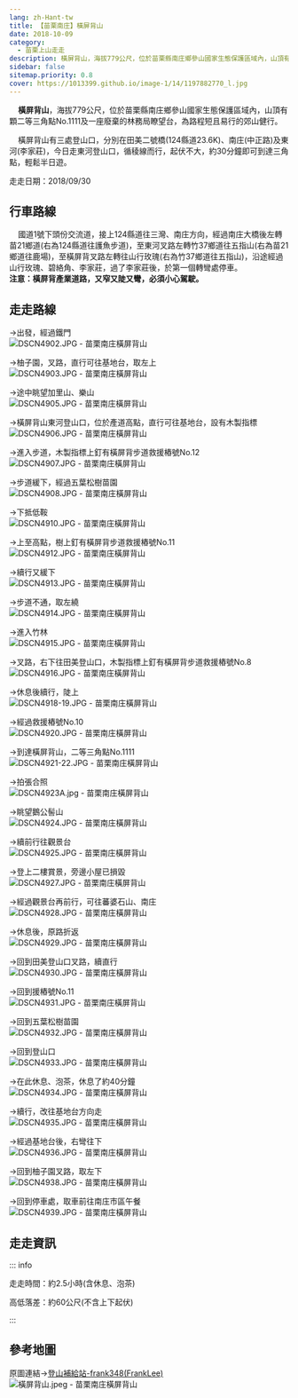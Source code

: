 ```yaml
---
lang: zh-Hant-tw
title: 【苗栗南庄】橫屏背山
date: 2018-10-09
category: 
  - 苗栗上山走走
description: 橫屏背山，海拔779公尺，位於苗栗縣南庄鄉參山國家生態保護區域內，山頂有顆二等三角點及一座廢棄的林務局瞭望台，為路程短且易行的郊山健行。橫屏背山有三處登山口，分別在田美二號橋、南庄(中正路)及東河(李家莊)，今日走東河登山口，循稜線而行，起伏不大，約30分鐘即可到達三角點，輕鬆半日遊。
sidebar: false
sitemap.priority: 0.8
cover: https://1013399.github.io/image-1/14/1197882770_l.jpg
---
```


    **橫屏背山**，海拔779公尺，位於苗栗縣南庄鄉參山國家生態保護區域內，山頂有顆二等三角點No.1111及一座廢棄的林務局瞭望台，為路程短且易行的郊山健行。  

    橫屏背山有三處登山口，分別在田美二號橋(124縣道23.6K)、南庄(中正路)及東河(李家莊)，今日走東河登山口，循稜線而行，起伏不大，約30分鐘即可到達三角點，輕鬆半日遊。

<!-- more -->

走走日期：2018/09/30

## 行車路線  
    國道1號下頭份交流道，接上124縣道往三灣、南庄方向，經過南庄大橋後左轉苗21鄉道(右為124縣道往護魚步道)，至東河叉路左轉竹37鄉道往五指山(右為苗21鄉道往鹿場)，至橫屏背叉路左轉往山行玫瑰(右為竹37鄉道往五指山)，沿途經過山行玫瑰、碧絡角、李家莊，過了李家莊後，於第一個轉彎處停車。  
**注意：橫屏背產業道路，又窄又陡又彎，必須小心駕駛。**

## 走走路線  
→出發，經過鐵門  
![DSCN4902.JPG - 苗栗南庄橫屏背山](https://1013399.github.io/image-1/14/1197881697_l.jpg)

→柚子園，叉路，直行可往基地台，取左上  
![DSCN4903.JPG - 苗栗南庄橫屏背山](https://1013399.github.io/image-1/14/1197882871_l.jpg)

→途中眺望加里山、樂山  
![DSCN4905.JPG - 苗栗南庄橫屏背山](https://1013399.github.io/image-1/14/1197882770_l.jpg)

→橫屏背山東河登山口，位於產道高點，直行可往基地台，設有木製指標  
![DSCN4906.JPG - 苗栗南庄橫屏背山](https://1013399.github.io/image-1/14/1197882669_l.jpg)

→進入步道，木製指標上釘有橫屏背步道救援樁號No.12  
![DSCN4907.JPG - 苗栗南庄橫屏背山](https://1013399.github.io/image-1/14/1197883167_l.jpg)

→步道緩下，經過五葉松樹苗園  
![DSCN4908.JPG - 苗栗南庄橫屏背山](https://1013399.github.io/image-1/14/1197883069_l.jpg)

→下抵低鞍  
![DSCN4910.JPG - 苗栗南庄橫屏背山](https://1013399.github.io/image-1/14/1197883070_l.jpg)

→上至高點，樹上釘有橫屏背步道救援樁號No.11  
![DSCN4912.JPG - 苗栗南庄橫屏背山](https://1013399.github.io/image-1/14/1197881995_l.jpg)

→續行又緩下  
![DSCN4913.JPG - 苗栗南庄橫屏背山](https://1013399.github.io/image-1/14/1197882671_l.jpg)

→步道不通，取左繞  
![DSCN4914.JPG - 苗栗南庄橫屏背山](https://1013399.github.io/image-1/14/1197882568_l.jpg)

→進入竹林  
![DSCN4915.JPG - 苗栗南庄橫屏背山](https://1013399.github.io/image-1/14/1197881996_l.jpg)

→叉路，右下往田美登山口，木製指標上釘有橫屏背步道救援樁號No.8  
![DSCN4916.JPG - 苗栗南庄橫屏背山](https://1013399.github.io/image-1/14/1197882873_l.jpg)

→休息後續行，陡上  
![DSCN4918-19.JPG - 苗栗南庄橫屏背山](https://1013399.github.io/image-1/14/1197882672_l.jpg)

→經過救援樁號No.10  
![DSCN4920.JPG - 苗栗南庄橫屏背山](https://1013399.github.io/image-1/14/1197883071_l.jpg)

→到達橫屏背山，二等三角點No.1111  
![DSCN4921-22.JPG - 苗栗南庄橫屏背山](https://1013399.github.io/image-1/14/1197882569_l.jpg)

→拍張合照  
![DSCN4923A.jpg - 苗栗南庄橫屏背山](https://1013399.github.io/image-1/14/1197881698_l.jpg)

→眺望鵝公髻山  
![DSCN4924.JPG - 苗栗南庄橫屏背山](https://1013399.github.io/image-1/14/1197882188_l.jpg)

→續前行往觀景台  
![DSCN4925.JPG - 苗栗南庄橫屏背山](https://1013399.github.io/image-1/14/1197883072_l.jpg)

→登上二樓賞景，旁邊小屋已損毀  
![DSCN4927.JPG - 苗栗南庄橫屏背山](https://1013399.github.io/image-1/14/1197881998_l.jpg)

→經過觀景台再前行，可往蕃婆石山、南庄  
![DSCN4928.JPG - 苗栗南庄橫屏背山](https://1013399.github.io/image-1/14/1197882189_l.jpg)

→休息後，原路折返  
![DSCN4929.JPG - 苗栗南庄橫屏背山](https://1013399.github.io/image-1/14/1197882771_l.jpg)

→回到田美登山口叉路，續直行  
![DSCN4930.JPG - 苗栗南庄橫屏背山](https://1013399.github.io/image-1/14/1197881999_l.jpg)

→回到援樁號No.11  
![DSCN4931.JPG - 苗栗南庄橫屏背山](https://1013399.github.io/image-1/14/1197883169_l.jpg)

→回到五葉松樹苗園  
![DSCN4932.JPG - 苗栗南庄橫屏背山](https://1013399.github.io/image-1/14/1197881699_l.jpg)

→回到登山口  
![DSCN4933.JPG - 苗栗南庄橫屏背山](https://1013399.github.io/image-1/14/1197882674_l.jpg)

→在此休息、泡茶，休息了約40分鐘  
![DSCN4934.JPG - 苗栗南庄橫屏背山](https://1013399.github.io/image-1/14/1197882570_l.jpg)

→續行，改往基地台方向走  
![DSCN4935.JPG - 苗栗南庄橫屏背山](https://1013399.github.io/image-1/14/1197882772_l.jpg)

→經過基地台後，右彎往下  
![DSCN4936.JPG - 苗栗南庄橫屏背山](https://1013399.github.io/image-1/14/1197882190_l.jpg)

→回到柚子園叉路，取左下  
![DSCN4938.JPG - 苗栗南庄橫屏背山](https://1013399.github.io/image-1/14/1197881702_l.jpg)

→回到停車處，取車前往南庄市區午餐  
![DSCN4939.JPG - 苗栗南庄橫屏背山](https://1013399.github.io/image-1/14/1197882191_l.jpg)

## 走走資訊
::: info

走走時間：約2.5小時(含休息、泡茶)

高低落差：約60公尺(不含上下起伏)

:::

## 參考地圖
原圖連結→[登山補給站-frank348(FrankLee)](https://www.keepon.com.tw/thread-2ab90cfe-bd03-e611-80c2-901b0e54a4e6.html)  
![橫屏背山.jpeg - 苗栗南庄橫屏背山](https://1013399.github.io/image-1/14/1197882000_l.jpg)